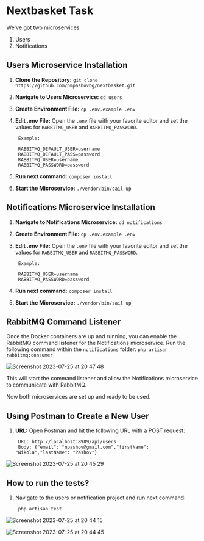# Nextbasket Task

We've got two microservices
1. Users
2. Notifications

## Users Microservice Installation

1. **Clone the Repository:**
        ```git clone https://github.com/nmpashovbg/nextbasket.git```

2. **Navigate to Users Microservice:**
        ```cd users```

3. **Create Environment File:**
        ```cp .env.example .env```

4. **Edit .env File:**
Open the `.env` file with your favorite editor and set the values for `RABBITMQ_USER` and `RABBITMQ_PASSWORD`.

        Example:  
      
        RABBITMQ_DEFAULT_USER=username  
        RABBITMQ_DEFAULT_PASS=password  
        RABBITMQ_USER=username  
        RABBITMQ_PASSWORD=password  

5. **Run next command:**   ```composer install```
   
6. **Start the Microservice:**
        ```./vendor/bin/sail up```


## Notifications Microservice Installation

1. **Navigate to Notifications Microservice:**
        ```cd notifications```

2. **Create Environment File:**
        ```cp .env.example .env```

3. **Edit .env File:**
Open the `.env` file with your favorite editor and set the values for `RABBITMQ_USER` and `RABBITMQ_PASSWORD`.

        Example:  
        
        RABBITMQ_USER=username  
        RABBITMQ_PASSWORD=password

5. **Run next command:**   ```composer install```

6. **Start the Microservice:**
        ```./vendor/bin/sail up```

## RabbitMQ Command Listener

Once the Docker containers are up and running, you can enable the RabbitMQ command listener for the Notifications microservice. Run the following command within the `notifications` folder:
        ```php artisan rabbitmq:consumer```

![Screenshot 2023-07-25 at 20 47 48](https://github.com/nmpashovbg/nextbasket/assets/140022499/47bc6d86-1046-441e-8586-a0539c426fae)

This will start the command listener and allow the Notifications microservice to communicate with RabbitMQ.

Now both microservices are set up and ready to be used.


## Using Postman to Create a New User

1. **URL:** Open Postman and hit the following URL with a POST request:

        URL: http://localhost:8989/api/users
        Body: {"email": "npashov@gmail.com","firstName": "Nikola","lastName": "Pashov"}

![Screenshot 2023-07-25 at 20 45 29](https://github.com/nmpashovbg/nextbasket/assets/140022499/a4b2e6d7-260f-4b8c-ab60-413dcbc0bc23)


## How to run the tests?

1.  Navigate to the users or notification project and run next command:

         php artisan test

![Screenshot 2023-07-25 at 20 44 15](https://github.com/nmpashovbg/nextbasket/assets/140022499/4fb4f9d9-eb17-4656-8a9f-b7e40c475d57)

![Screenshot 2023-07-25 at 20 44 45](https://github.com/nmpashovbg/nextbasket/assets/140022499/bd35e108-674b-47c7-a470-304725349d9e)

